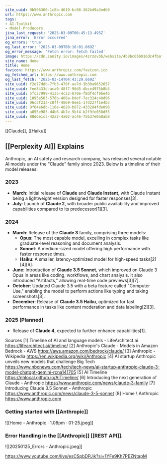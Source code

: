 ```yaml
---
site_uuid: 0b506300-1c8b-4619-bc08-362bd9a3edb9
url: https://www.anthropic.com
tags:
- AI-Toolkit
- Model-Producers
jina_last_request: '2025-03-09T06:45:13.495Z'
jina_error: 'Error occurred'
og_errors: 'true'
og_last_error: '2025-03-09T08:16:01.669Z'
og_error_message: 'Fetch error: fetch failed'
image: https://cdn.sanity.io/images/4zrzovbb/website/4b8bc05b916dc4fbaf2543f76f946e5587aaeb43-2400x1260.png
site_name: Home
title: Home
favicon: https://www.anthropic.com/favicon.ico
og_fetched_url: https://www.anthropic.com
og_last_fetch: '2025-03-14T04:43:29.669Z'
site_uuid: f2e77ddb-7fb3-479f-ae7d-3b30a9652657
site_uuid: fee8433d-aca0-48f7-96d5-dbce4975b8b3
site_uuid: 5fc27999-4135-4c22-870e-f8df4cf9be4b
site_uuid: 1895e503-576b-408a-b0ef-7ec324c48d96
site_uuid: 96c3f23a-c8ff-4869-8ee1-17d227f1e4b3
site_uuid: 9f64e6db-116e-4820-b672-433284fde090
site_uuid: a855e983-d4b6-4b7e-9bf4-b2f9fe058d55
site_uuid: 88d6e1c3-42a2-4a02-ac46-75b37e0a8ab8
---
```


[[Claude]], [[Haiku]]

## [[Perplexity AI]] Explains
Anthropic, an AI safety and research company, has released several notable AI models under the "Claude" family since 2023. Below is a timeline of their model releases:

### **2023**
- **March**: Initial release of **Claude** and **Claude Instant**, with Claude Instant being a lightweight version designed for faster responses[3].
- **July**: Launch of **Claude 2**, with broader public availability and improved capabilities compared to its predecessor[1][3].

### **2024**
- **March**: Release of the **Claude 3** family, comprising three models:
  - **Opus**: The most capable model, excelling in complex tasks like graduate-level reasoning and document analysis.
  - **Sonnet**: A medium-sized model offering high performance with faster response times.
  - **Haiku**: A smaller, latency-optimized model for high-speed tasks[2][4][6].
- **June**: Introduction of **Claude 3.5 Sonnet**, which improved on Claude 3 Opus in areas like coding, workflows, and chart analysis. It also introduced "Artifacts," allowing real-time code previews[3][7].
- **October**: Updated Claude 3.5 with a beta feature called "Computer Use," enabling the model to perform actions like typing and taking screenshots[3].
- **December**: Release of **Claude 3.5 Haiku**, optimized for fast performance in tasks like content moderation and data labeling[2][3].

### **2025 (Planned)**
- Release of **Claude 4**, expected to further enhance capabilities[1].

Sources
[1] Timeline of AI and language models - LifeArchitect.ai https://lifearchitect.ai/timeline/
[2] Anthropic's Claude - Models in Amazon Bedrock - AWS https://aws.amazon.com/bedrock/claude/
[3] Anthropic - Wikipedia https://en.wikipedia.org/wiki/Anthropic
[4] AI startup Anthropic unveils new models that challenge Big Tech https://www.nbcnews.com/tech/tech-news/ai-startup-anthropic-claude-3-model-chatgpt-gemini-rcna141705
[5] AI Timeline https://nhlocal.github.io/AiTimeline/
[6] Introducing the next generation of Claude - Anthropic https://www.anthropic.com/news/claude-3-family
[7] Introducing Claude 3.5 Sonnet - Anthropic https://www.anthropic.com/news/claude-3-5-sonnet
[8] Home \ Anthropic https://www.anthropic.com

### Getting started with [[Anthropic]]
![[Home - Anthropic · 1.08pm · 01-25.jpeg]]

### Error Handling in the [[Anthropic]] [[REST API]]. 
![[20250125_Errors - Anthropic.jpeg]]

https://www.youtube.com/live/esCSpbDPJik?si=1YFe9Kh7PEZNtapM
